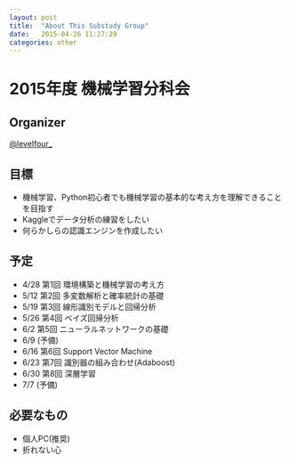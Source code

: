 ```yaml
---
layout: post
title:  "About This Substudy Group"
date:   2015-04-26 11:27:29
categories: other
---
```


# 2015年度 機械学習分科会

## Organizer

[@levelfour\_](https://twitter.com/levelfour_)

## 目標
+ 機械学習、Python初心者でも機械学習の基本的な考え方を理解できることを目指す
+ Kaggleでデータ分析の練習をしたい
+ 何らかしらの認識エンジンを作成したい

## 予定

+ 4/28 第1回 環境構築と機械学習の考え方
+ 5/12 第2回 多変数解析と確率統計の基礎
+ 5/19 第3回 線形識別モデルと回帰分析
+ 5/26 第4回 ベイズ回帰分析
+ 6/2 第5回 ニューラルネットワークの基礎
+ 6/9 (予備)
+ 6/16 第6回 Support Vector Machine
+ 6/23 第7回 識別器の組み合わせ(Adaboost)
+ 6/30 第8回 深層学習
+ 7/7 (予備)

## 必要なもの

+ 個人PC(推奨)
+ 折れない心

